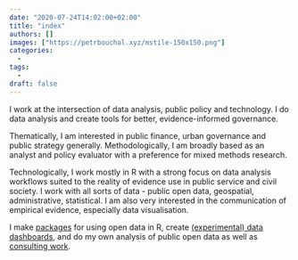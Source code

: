 ```yaml
---
date: "2020-07-24T14:02:00+02:00"
title: "index"
authors: []
images: ["https://petrbouchal.xyz/mstile-150x150.png"]
categories:
  -
tags:
  -
draft: false
---
```


I work at the intersection of data analysis, public policy and technology. I do data analysis and create tools for better, evidence-informed governance.

Thematically, I am interested in public finance, urban governance and public strategy generally. Methodologically, I am broadly based as an analyst and policy evaluator with a preference for mixed methods research.

Technologically, I work mostly in R with a strong focus on data analysis workflows suited to the reality of evidence use in public service and civil society. I work with all sorts of data - public open data, geospatial, administrative, statistical. I am also very interested in the communication of empirical evidence, especially data visualisation.

I make [packages](/work/#r-packages) for using open data in R, create [(experimental) data dashboards](/work#dashboards), and do my own analysis of public open data as well as [consulting work](/work#consulting-projects).
